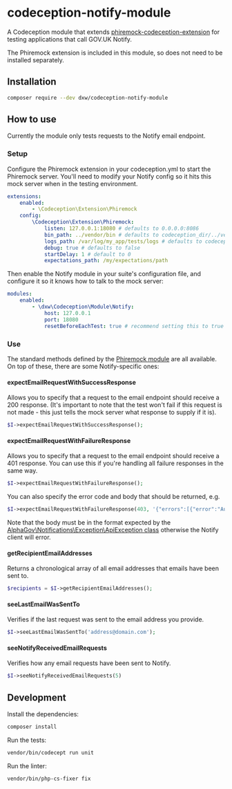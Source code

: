 # codeception-notify-module

A Codeception module that extends [phiremock-codeception-extension](https://github.com/mcustiel/phiremock-codeception-extension) for testing applications that call GOV.UK Notify. 

The Phiremock extension is included in this module, so does not need to be installed separately.

## Installation

```bash
composer require --dev dxw/codeception-notify-module
```

## How to use 

Currently the module only tests requests to the Notify email endpoint.

### Setup

Configure the Phiremock extension in your codeception.yml to start the Phiremock server. You'll need to modify your Notify config so it hits this mock server when in the testing environment.

```yml
extensions:
    enabled:
        - \Codeception\Extension\Phiremock
    config:
        \Codeception\Extension\Phiremock:
            listen: 127.0.0.1:18080 # defaults to 0.0.0.0:8086
            bin_path: ../vendor/bin # defaults to codeception_dir/../vendor/bin 
            logs_path: /var/log/my_app/tests/logs # defaults to codeception's tests output dir
            debug: true # defaults to false
            startDelay: 1 # default to 0
            expectations_path: /my/expectations/path
```

Then enable the Notify module in your suite's configuration file, and configure it so it knows how to talk to the mock server:

```yml
modules:
    enabled:
        - \dxw\Codeception\Module\Notify:
            host: 127.0.0.1
            port: 18080
            resetBeforeEachTest: true # recommend setting this to true for predictable results
```

### Use 

The standard methods defined by the [Phiremock module](https://github.com/mcustiel/phiremock-codeception-extension) are all available. On top of these, there are some Notify-specific ones:

#### expectEmailRequestWithSuccessResponse

Allows you to specify that a request to the email endpoint should receive a 200 response. (It's important to note that the test won't fail if this request is not made - this just tells the mock server what response to supply if it is).

```php
$I->expectEmailRequestWithSuccessResponse();
```

#### expectEmailRequestWithFailureResponse

Allows you to specify that a request to the email endpoint should receive a 401 response. You can use this if you're handling all failure responses in the same way.

```php
$I->expectEmailRequestWithFailureResponse();
```

You can also specify the error code and body that should be returned, e.g.

```php 
$I->expectEmailRequestWithFailureResponse(403, '{"errors":[{"error":"AuthError", "message":"Invalid token"}]}');
```

Note that the body must be in the format expected by the [AlphaGov\Notifications\Exception\ApiException class](https://github.com/alphagov/notifications-php-client/blob/master/src/Exception/ApiException.php) otherwise the Notify client will error.

#### getRecipientEmailAddresses

Returns a chronological array of all email addresses that emails have been sent to.

```php
$recipients = $I->getRecipientEmailAddresses();
```

#### seeLastEmailWasSentTo

Verifies if the last request was sent to the email address you provide.

```php
$I->seeLastEmailWasSentTo('address@domain.com');
```

#### seeNotifyReceivedEmailRequests

Verifies how any email requests have been sent to Notify.

```php
$I->seeNotifyReceivedEmailRequests(5)
```

## Development

Install the dependencies:

```bash
composer install
```

Run the tests: 

```bash 
vendor/bin/codecept run unit 
```

Run the linter:

```bash
vendor/bin/php-cs-fixer fix 
```



